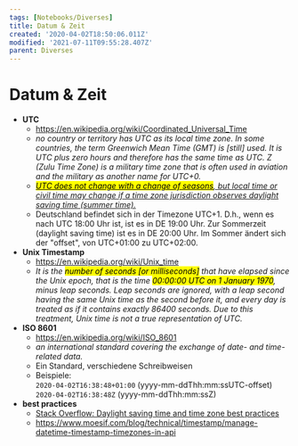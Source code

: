 ```yaml
---
tags: [Notebooks/Diverses]
title: Datum & Zeit
created: '2020-04-02T18:50:06.011Z'
modified: '2021-07-11T09:55:28.407Z'
parent: Diverses
---
```


# Datum & Zeit
- **UTC**
  - https://en.wikipedia.org/wiki/Coordinated_Universal_Time
  - *no country or territory has UTC as its local time zone. In some countries, the term Greenwich Mean Time (GMT) is [still] used. It is UTC plus zero hours and therefore has the same time as UTC. Z (Zulu Time Zone) is a military time zone that is often used in aviation and the military as another name for UTC+0.*
  - [*<mark>UTC does not change with a change of seasons</mark>, but local time or civil time may change if a time zone jurisdiction observes daylight saving time (summer time).*](https://en.wikipedia.org/wiki/Coordinated_Universal_Time#Daylight_saving_time:~:text=UTC%20does%20not%20change%20with%20a,daylight%20saving%20time%20(summer%20time))
  - Deutschland befindet sich in der Timezone UTC+1. D.h., wenn es nach UTC 18:00 Uhr ist, ist es in DE 19:00 Uhr. Zur Sommerzeit (daylight saving time) ist es in DE 20:00 Uhr. Im Sommer ändert sich der "offset", von UTC+01:00 zu UTC+02:00.
- **Unix Timestamp**
  - https://en.wikipedia.org/wiki/Unix_time
  - *It is the <mark>number of seconds [or milliseconds]</mark> that have elapsed since the Unix epoch, that is the time <mark>00:00:00 UTC on 1 January 1970</mark>, minus leap seconds. Leap seconds are ignored, with a leap second having the same Unix time as the second before it, and every day is treated as if it contains exactly 86400 seconds. Due to this treatment, Unix time is not a true representation of UTC.*
- **ISO 8601**  
  - https://en.wikipedia.org/wiki/ISO_8601
  - *an international standard covering the exchange of date- and time-related data.*
  - Ein Standard, verschiedene Schreibweisen
  - Beispiele:<br/>
    `2020-04-02T16:38:48+01:00` (yyyy-mm-ddThh:mm:ssUTC-offset)<br/>
    `2020-04-02T16:38:48Z` (yyyy-mm-ddThh:mm:ssZ)
- **best practices**
  - [Stack Overflow: Daylight saving time and time zone best practices](https://stackoverflow.com/a/2532962)
  - <https://www.moesif.com/blog/technical/timestamp/manage-datetime-timestamp-timezones-in-api>

